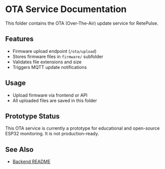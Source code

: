 # OTA Service Documentation

This folder contains the OTA (Over-The-Air) update service for RetePulse.

## Features
- Firmware upload endpoint (`/ota/upload`)
- Stores firmware files in `firmware/` subfolder
- Validates file extensions and size
- Triggers MQTT update notifications

## Usage
- Upload firmware via frontend or API
- All uploaded files are saved in this folder

## Prototype Status
This OTA service is currently a prototype for educational and open-source ESP32 monitoring. It is not production-ready.

## See Also
- [Backend README](../../../../README.md)
